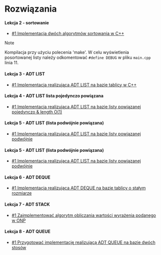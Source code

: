 # **Rozwiązania**

#### **Lekcja 2 - sortowanie**
* [#1 Implementacja dwóch algorytmów sortowania w C++](/Lekcja_2/)
>[!NOTE]
> Kompilacja przy użyciu polecenia 'make'. W celu wyświetlenia posortowanej listy należy odkomentować ```#define DEBUG``` w pliku ```main.cpp``` linia 11.

#### **Lekcja 3 - ADT LIST**
* [#1 Implementacja realizująca ADT LIST na bazie tablicy w C++](/lekcja_3/)


#### **Lekcja 4 - ADT LIST lista pojedynczo powiązana**
* [#1 Implementacja realizująca ADT LIST na bazie listy powiązanej pojedynczo & length O(1)](/lekcja_4/)

#### **Lekcja 5 - ADT LIST (lista podwójnie powiązana)**
* [#1 Implementacja realizująca ADT LIST na bazie listy  powiązanej podwójnie](/lekcja_5/)

#### **Lekcja 5 - ADT LIST (lista podwójnie powiązana)**
* [#1 Implementacja realizująca ADT LIST na bazie listy  powiązanej podwójnie](/lekcja_5/)

#### **Lekcja 6 - ADT DEQUE**
* [#1 Implementacja realizująca ADT DEQUE na bazie tablicy o stałym rozmiarze ](/lekcja_6/)

#### **Lekcja 7 -  ADT STACK**
* [#1 Zaimplementować algorytm obliczania wartości wyrażenia podanego w ONP](/lekcja_7/)

#### **Lekcja 8 -  ADT QUEUE**
* [#1 Przygotować implementację realizującą ADT QUEUE na bazie dwóch stosów](/lekcja_8/)

